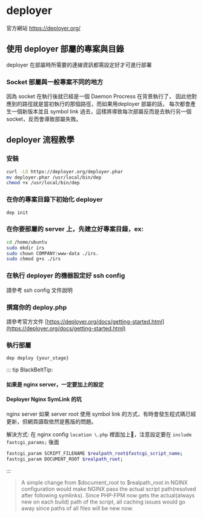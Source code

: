 # deployer

官方網站
https://deployer.org/

## 使用 deployer 部屬的專案與目錄

deployer 在部屬時所需要的連線資訊都需設定好才可進行部署

### Socket 部屬與一般專案不同的地方

因為 socket 在執行後就已經是一個 Daemon Procress 在背景執行了，
因此他對應到的路徑就是當初執行的那個路徑，而如果用deployer 部屬的話，
每次都會產生一個新版本並且 symbol link 過去，這樣將導致每次部屬反而是去執行另一個 socket，反而會導致部屬失敗。

## deployer 流程教學

### 安裝

```bash
curl -LO https://deployer.org/deployer.phar
mv deployer.phar /usr/local/bin/dep
chmod +x /usr/local/bin/dep
```

### 在你的專案目錄下初始化 deployer

```bash
dep init
```

### 在你要部屬的 server 上，先建立好專案目錄，ex:

```bash
cd /home/ubuntu
sudo mkdir irs
sudo chown COMPANY:www-data ./irs.
sudo chmod g+s ./irs
```

### 在執行 deployer 的機器設定好 ssh config

請參考 ssh config 文件說明

### 撰寫你的 deploy.php

請參考官方文件 [https://deployer.org/docs/getting-started.html](https://deployer.org/docs/getting-started.html)

### 執行部屬

```bash
dep deploy {your_stage}
```

::: tip BlackBeltTip: 

#### 如果是 nginx server，一定要加上的設定
#### Deployer Nginx SymLink 的坑

nginx server 如果 server root 使用 symbol link 的方式，有時會發生程式碼已經更新，但網頁讀取依然是舊版的問題。

解決方式: 在 nginx config `location \.php` 裡面加上，注意設定要在 `include fastcgi_params;` 後面

```bash
fastcgi_param SCRIPT_FILENAME $realpath_root$fastcgi_script_name;
fastcgi_param DOCUMENT_ROOT $realpath_root;
```

:::

> A simple change from $document_root to $realpath_root in NGINX configuration would make NGINX pass the actual script path(resolved after following symlinks). Since PHP-FPM now gets the actual(always new on each build) path of the script, all caching issues would go away since paths of all files will be new now.